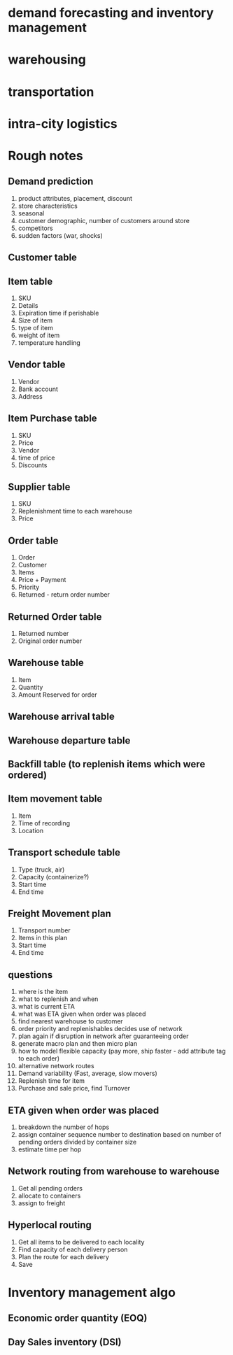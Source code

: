 
# demand forecasting and inventory management

# warehousing

# transportation

# intra-city logistics


# Rough notes

## Demand prediction

1. product attributes, placement, discount
2. store characteristics
3. seasonal
4. customer demographic, number of customers around store
5. competitors
6. sudden factors (war, shocks)

## Customer table

## Item table
1. SKU
2. Details
3. Expiration time if perishable
4. Size of item
5. type of item
6. weight of item
7. temperature handling


## Vendor table

1. Vendor
2. Bank account
3. Address


## Item Purchase table
1. SKU
2. Price
3. Vendor
4. time of price
5. Discounts


## Supplier table
1. SKU
2. Replenishment time to each warehouse
3. Price

## Order table
1. Order
2. Customer
3. Items
4. Price + Payment
5. Priority
6. Returned - return order number

## Returned Order table
1. Returned number
2. Original order number

## Warehouse table
1. Item
2. Quantity
3. Amount Reserved for order

## Warehouse arrival table

## Warehouse departure table

## Backfill table (to replenish items which were ordered)

## Item movement table
1. Item
2. Time of recording
3. Location

## Transport schedule table
1. Type (truck, air)
2. Capacity (containerize?)
3. Start time
4. End time
   
## Freight Movement plan
1. Transport number
2. Items in this plan
3. Start time
4. End time

## questions

1. where is the item
2. what to replenish and when
3. what is current ETA
4. what was ETA given when order was placed 
5. find nearest warehouse to customer
6. order priority and replenishables decides use of network
7. plan again if disruption in network after guaranteeing order
8. generate macro plan and then micro plan
9. how to model flexible capacity (pay more, ship faster - add attribute tag to each order)
10. alternative network routes
11. Demand variability (Fast, average, slow movers)
12. Replenish time for item
13. Purchase and sale price, find Turnover


## ETA given when order was placed

1. breakdown the number of hops
2. assign container sequence number to destination based on number of pending orders divided by container size
3. estimate time per hop

## Network routing from warehouse to warehouse

1. Get all pending orders
2. allocate to containers
3. assign to freight

## Hyperlocal routing

1. Get all items to be delivered to each locality
2. Find capacity of each delivery person
3. Plan the route for each delivery
4. Save


# Inventory management algo

## Economic order quantity (EOQ)

## Day Sales inventory (DSI)
   

